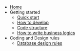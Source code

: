 - [Home](/)
- Getting started
  - [Quick start](getting-started/01-quick-start.md)
  - [How to develop](getting-started/02-how-to-develop.md)
  - [Code structure](getting-started/03-code-structure.md)
  - [How to write business logics](getting-started/03-how-to-write-business-logics.md)
- Coding and Design rules
  - [Database design rules](coding-rules/database.md)
